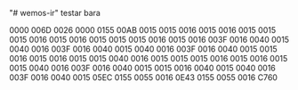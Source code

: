 "# wemos-ir" 
testar bara

0000 006D 0026 0000 0155 00AB 0015 0015 0016 0015 0016 0015 0015 0015 0016 0015 0016 0015 0015 0015 0016 0015 0016 003F 0016 0040 0015 0040 0016 003F 0016 0040 0015 0040 0016 003F 0016 0040 0015 0015 0016 0015 0016 0015 0015 0040 0016 0015 0015 0015 0016 0015 0016 0015 0015 0040 0016 003F 0016 0040 0015 0015 0016 0040 0015 0040 0016 003F 0016 0040 0015 05EC 0155 0055 0016 0E43 0155 0055 0016 C760

